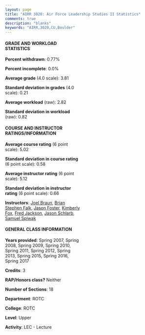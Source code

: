 ```yaml
---
layout: page
title: "AIRR 3020: Air Force Leadership Studies II Statistics"
comments: true
description: "blanks"
keywords: "AIRR,3020,CU,Boulder"
---
```

<head>
<script src="https://ajax.googleapis.com/ajax/libs/jquery/2.1.3/jquery.min.js"></script>
<script src="https://dl.dropboxusercontent.com/s/pc42nxpaw1ea4o9/highcharts.js?dl=0"></script>
<!-- <script src="../assets/js/highcharts.js"></script> -->
<style type="text/css">@font-face {
	font-family: "Bebas Neue";
	src: url(https://www.filehosting.org/file/details/544349/BebasNeue Regular.otf) format("opentype");
	}
	h1.Bebas { 
		font-family: "Bebas Neue", Verdana, Tahoma;
	}
</style>
</head>
<body>
	<div id="container" style="float: right; width: 45%; height: 88%; margin-left: 2.5%; margin-right: 2.5%;"></div>
	<script language="JavaScript">
		$(document).ready(function() {
		var chart = {type: 'column'};
		var title = {text: 'Grade Distribution'};
		var xAxis = {categories: ['A','B','C','D','F'],crosshair: true};
		var yAxis = {min: 0,title: {text: 'Percentage'}};
		var tooltip = {headerFormat: '<center><b><span style="font-size:20px">{point.key}</span></b></center>',
		               pointFormat: '<td style="padding:0"><b>{point.y:.1f}%</b></td>',
		               footerFormat: '</table>',shared: true,useHTML: true};
		var plotOptions = {column: {pointPadding: 0.0,borderWidth: 0}};  
		var credits = {enabled: false};var series= [{name: 'Percent',data: [84.97,14.29,0.74,0.0,0.0,]}];
		var json = {};
		json.chart = chart;
		json.title = title;
		json.tooltip = tooltip;
		json.xAxis = xAxis;
		json.yAxis = yAxis;  
		json.series = series;
		json.plotOptions = plotOptions;  
		json.credits = credits;
		$('#container').highcharts(json);
	});
	</script>
</body>
			   
#### GRADE AND WORKLOAD STATISTICS

**Percent withdrawn**: 0.77%

**Percent incomplete**: 0.0%

**Average grade** (4.0 scale): 3.81

**Standard deviation in grades** (4.0 scale): 0.21

**Average workload** (raw): 2.82

**Standard deviation in workload** (raw): 0.82

#### COURSE AND INSTRUCTOR RATINGS/INFORMATION

**Average course rating** (6 point scale): 5.02

**Standard deviation in course rating** (6 point scale): 0.58

**Average instructor rating** (6 point scale): 5.12

**Standard deviation in instructor rating** (6 point scale): 0.66

**Instructors**: <a href='../../instructors/Joel_Braun'>Joel Braun</a>, <a href='../../instructors/Brian_Stephen_Falk'>Brian Stephen Falk</a>, <a href='../../instructors/Jason_Foster'>Jason Foster</a>, <a href='../../instructors/Kimberly_Fox'>Kimberly Fox</a>, <a href='../../instructors/Fred_Jackson'>Fred Jackson</a>, <a href='../../instructors/Jason_Schlarb'>Jason Schlarb</a>, <a href='../../instructors/Samuel_Spiwak'>Samuel Spiwak</a>

#### GENERAL CLASS INFORMATION

**Years provided**: Spring 2007, Spring 2008, Spring 2009, Spring 2010, Spring 2011, Spring 2012, Spring 2013, Spring 2015, Spring 2016, Spring 2017

**Credits**: 3

**RAP/Honors class?** Neither

**Number of Sections**: 18

**Department**: ROTC

**College**: ROTC

**Level**: Upper

**Activity**: LEC - Lecture
